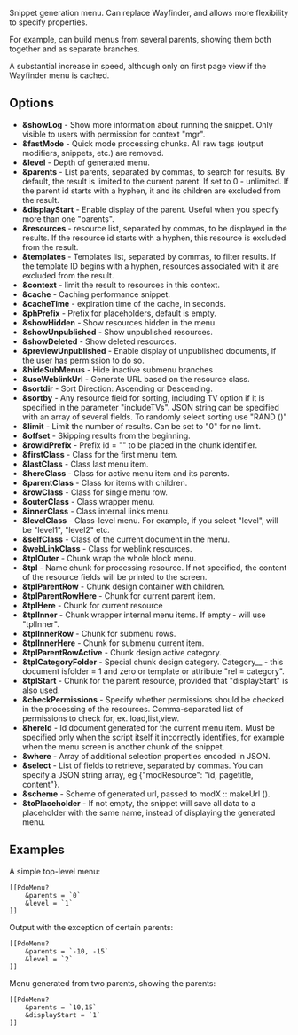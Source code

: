 Snippet generation menu. Can replace Wayfinder, and allows more flexibility to specify properties.

For example, can build menus from several parents, showing them both together and as separate branches.

A substantial increase in speed, although only on first page view if the Wayfinder menu is cached. 

Options
-------

* __&showLog__ - Show more information about running the snippet. Only visible to users with permission for context "mgr".
* __&fastMode__ - Quick mode processing chunks. All raw tags (output modifiers, snippets, etc.) are removed.
* __&level__ - Depth of generated menu.
* __&parents__ - List parents, separated by commas, to search for results. By default, the result is limited to the current parent. If set to 0 - unlimited. If the parent id starts with a hyphen, it and its children are excluded from the result.
* __&displayStart__ - Enable display of the parent. Useful when you specify more than one "parents".
* __&resources__ - resource list, separated by commas, to be displayed in the results. If the resource id starts with a hyphen, this resource is excluded from the result.
* __&templates__ - Templates list, separated by commas, to filter results. If the  template ID begins with a hyphen, resources associated with it are excluded from the result.
* __&context__ - limit the result to resources in this context.
* __&cache__ - Caching performance snippet.
* __&cacheTime__ - expiration time of the cache, in seconds.
* __&phPrefix__ - Prefix for placeholders, default is empty.
* __&showHidden__ - Show resources hidden in the menu.
* __&showUnpublished__ - Show unpublished resources.
* __&showDeleted__ - Show deleted resources.
* __&previewUnpublished__ - Enable display of unpublished documents, if the user has permission to do so.
* __&hideSubMenus__ - Hide inactive submenu branches .
* __&useWeblinkUrl__ - Generate URL based on the resource class.
* __&sortdir__ - Sort Direction: Ascending or Descending.
* __&sortby__ - Any resource field for sorting, including TV option if it is specified in the parameter "includeTVs". JSON string can be specified with an array of several fields. To randomly select sorting use "RAND ()"
* __&limit__ - Limit the number of results. Can be set to "0" for no limit.
* __&offset__ - Skipping results from the beginning.
* __&rowIdPrefix__ - Prefix id = "" to be placed in the chunk identifier.
* __&firstClass__ - Class for the first menu item.
* __&lastClass__ - Class last menu item.
* __&hereClass__ - Class for active menu item and its parents.
* __&parentClass__ - Class for items with children.
* __&rowClass__ - Class for single menu row.
* __&outerClass__ - Class wrapper menu.
* __&innerClass__ - Class internal links menu.
* __&levelClass__ - Class-level menu. For example, if you select "level", will be "level1", "level2" etc.
* __&selfClass__ - Class of the current document in the menu.
* __&webLinkClass__ - Class for weblink resources.
* __&tplOuter__ - Chunk wrap the whole block menu.
* __&tpl__ - Name chunk for processing resource. If not specified, the content of the resource fields will be printed to the screen.
* __&tplParentRow__ - Chunk design container with children.
* __&tplParentRowHere__ - Chunk for current parent item.
* __&tplHere__ - Chunk for current resource
* __&tplInner__ - Chunk wrapper internal menu items. If empty - will use "tplInner".
* __&tplInnerRow__ - Chunk for submenu rows.
* __&tplInnerHere__ - Chunk for submenu current item.
* __&tplParentRowActive__ - Chunk design active category.
* __&tplCategoryFolder__ - Special chunk design category. Category__ - this document isfolder = 1 and zero or template or attribute "rel = category".
* __&tplStart__ - Chunk for the parent resource, provided that "displayStart" is also used.
* __&checkPermissions__ - Specify whether permissions should be checked in the processing of the resources. Comma-separated list of permissions to check for, ex. load,list,view.
* __&hereId__ - Id document generated for the current menu item. Must be specified only when the script itself it incorrectly identifies, for example when the menu screen is another chunk of the snippet.
* __&where__ - Array of additional selection properties encoded in JSON.
* __&select__ - List of fields to retrieve, separated by commas. You can specify a JSON string array, eg {"modResource": "id, pagetitle, content"}.
* __&scheme__ - Scheme of generated url, passed to modX :: makeUrl ().
* __&toPlaceholder__ - If not empty, the snippet will save all data to a placeholder with the same name, instead of displaying the generated menu. 

Examples
--------

A simple top-level menu:

    [[PdoMenu?
        &parents = `0`
        &level = `1`
    ]]


Output with the exception of certain parents:

    [[PdoMenu?
        &parents = `-10, -15`
        &level = `2`
    ]]


Menu generated from two parents, showing the parents:

    [[PdoMenu?
        &parents = `10,15`
        &displayStart = `1`
    ]]
